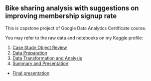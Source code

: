 ## Bike sharing analysis with suggestions on improving membership signup rate

This is capstone project of Google Data Analytics Certificate course.

You may refer to the raw data and notebooks on my Kaggle profile:  
1. [Case Study Object Review](https://www.kaggle.com/code/ustcer1984/google-data-analytics-capstone-01)
2. [Data Preparation](https://www.kaggle.com/code/ustcer1984/google-data-analytics-capstone-02)
3. [Data Transformation and Analysis](https://www.kaggle.com/code/ustcer1984/google-data-analytics-capstone-03)
4. [Summary and Presentation](https://www.kaggle.com/code/ustcer1984/google-data-analytics-capstone-04)
- [Final presentation](https://docs.google.com/presentation/d/1pTiYEszEjr3gQrZV5f294VSavJ6fW_WyDztPZ6RzgHw/edit?usp=drive_link)
